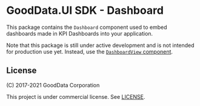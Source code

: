 # GoodData.UI SDK - Dashboard

This package contains the `Dashboard` component used to embed dashboards made in KPI Dashboards into your application.

Note that this package is still under active development and is not intended for production use yet.
Instead, use the [`DashboardView` component](https://sdk.gooddata.com/gooddata-ui/docs/dashboard_view_component.html).

## License

(C) 2017-2021 GoodData Corporation

This project is under commercial license. See [LICENSE](https://github.com/gooddata/gooddata-ui-sdk/blob/master/libs/sdk-ui-all/LICENSE).
